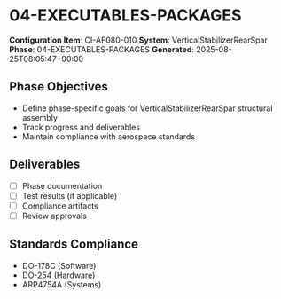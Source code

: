 # 04-EXECUTABLES-PACKAGES

**Configuration Item**: CI-AF080-010
**System**: VerticalStabilizerRearSpar
**Phase**: 04-EXECUTABLES-PACKAGES
**Generated**: 2025-08-25T08:05:47+00:00

## Phase Objectives
- Define phase-specific goals for VerticalStabilizerRearSpar structural assembly
- Track progress and deliverables
- Maintain compliance with aerospace standards

## Deliverables
- [ ] Phase documentation
- [ ] Test results (if applicable)
- [ ] Compliance artifacts
- [ ] Review approvals

## Standards Compliance
- DO-178C (Software)
- DO-254 (Hardware)
- ARP4754A (Systems)

